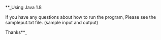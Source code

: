 **_Using Java 1.8 

If you have any questions about how to run the program, Please see the sampleput.txt file. (sample input and output)

Thanks**_

